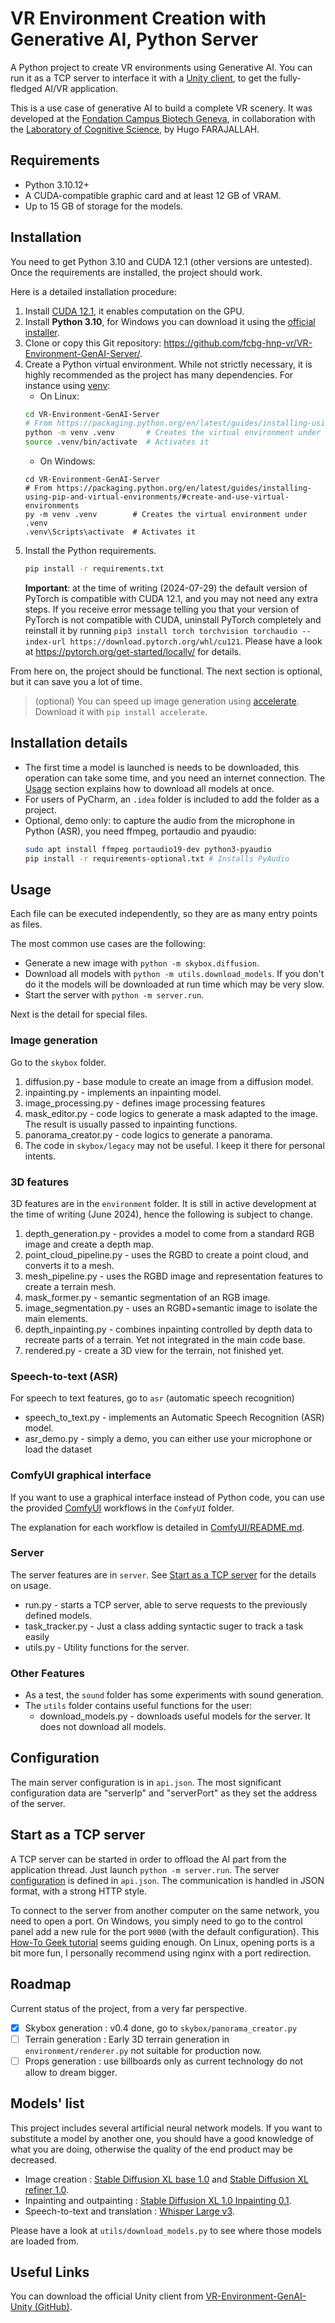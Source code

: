 # VR Environment Creation with Generative AI, Python Server

A Python project to create VR environments using Generative AI.
You can run it as a TCP server to interface it with a [Unity client](https://github.com/fcbg-hnp-vr/VR-Environment-GenAI-Unity),
to get the fully-fledged AI/VR application.

This is a use case of generative AI to build a complete VR scenery.
It was developed at the [Fondation Campus Biotech Geneva](https://fcbg.ch/),
in collaboration with the [Laboratory of Cognitive Science](https://www.epfl.ch/labs/lnco/),
by Hugo FARAJALLAH.

## Requirements

- Python 3.10.12+
- A CUDA-compatible graphic card and at least 12 GB of VRAM.
- Up to 15 GB of storage for the models.

## Installation

You need to get Python 3.10 and CUDA 12.1 (other versions are untested).
Once the requirements are installed, the project should work.

Here is a detailed installation procedure:

1. Install [CUDA 12.1](https://developer.nvidia.com/cuda-12-1-0-download-archive), it enables computation on the GPU.
2. Install **Python 3.10**, for Windows you can download it using the [official installer](https://www.python.org/downloads/windows/). 
3. Clone or copy this Git repository: <https://github.com/fcbg-hnp-vr/VR-Environment-GenAI-Server/>.
4. Create a Python virtual environment. While not strictly necessary, it is highly recommended as the project has 
many dependencies.
For instance using [venv](https://docs.python.org/3/library/venv.html):
   * On Linux:
   ```bash
   cd VR-Environment-GenAI-Server
   # From https://packaging.python.org/en/latest/guides/installing-using-pip-and-virtual-environments/#create-and-use-virtual-environments
   python -m venv .venv       # Creates the virtual environment under .venv
   source .venv/bin/activate  # Activates it
   ```
   * On Windows:
   ```shell
   cd VR-Environment-GenAI-Server
   # From https://packaging.python.org/en/latest/guides/installing-using-pip-and-virtual-environments/#create-and-use-virtual-environments
   py -m venv .venv        # Creates the virtual environment under .venv
   .venv\Scripts\activate  # Activates it
   ```
6. Install the Python requirements.
   ```bash
   pip install -r requirements.txt
   ```
   **Important**: at the time of writing (2024-07-29) the default version of PyTorch
   is compatible with CUDA 12.1, and you may not need any extra steps. If you receive
   error message telling you that your version of PyTorch is not compatible with CUDA,
   uninstall PyTorch completely and reinstall it by running 
   ``pip3 install torch torchvision torchaudio --index-url https://download.pytorch.org/whl/cu121``.
   Please have a look at <https://pytorch.org/get-started/locally/> for details.

From here on, the project should be functional. The next section is optional, but it can save you a lot of time.

> (optional) You can speed up image generation using [accelerate](https://huggingface.co/docs/accelerate/index). 
Download it with ``pip install accelerate``.


## Installation details

* The first time a model is launched is needs to be downloaded, 
this operation can take some time, and you need an internet connection. 
The [Usage](#usage) section explains how to download all models at once.
* For users of PyCharm, an `.idea` folder is included to add the folder as a project.
* Optional, demo only: to capture the audio from the microphone in Python (ASR), 
you need ffmpeg, portaudio and pyaudio:
  ```bash
  sudo apt install ffmpeg portaudio19-dev python3-pyaudio
  pip install -r requirements-optional.txt # Installs PyAudio
  ```

## Usage

Each file can be executed independently, so they are as many entry points as files.

The most common use cases are the following:

* Generate a new image with ``python -m skybox.diffusion``.
* Download all models with ``python -m utils.download_models``. 
If you don't do it the models will be downloaded at run time which may be very slow.
* Start the server with ``python -m server.run``.

Next is the detail for special files.

### Image generation

Go to the ``skybox`` folder.

1. diffusion.py - base module to create an image from a diffusion model.
2. inpainting.py - implements an inpainting model.
3. image_processing.py - defines image processing features
4. mask_editor.py - code logics to generate a mask adapted to the image. 
The result is usually passed to inpainting functions.
5. panorama_creator.py - code logics to generate a panorama.
6. The code in ``skybox/legacy`` may not be useful. I keep it there for personal intents.

### 3D features

3D features are in the ``environment`` folder. It is still in active development at the time of writing (June 2024), 
hence the following is subject to change.

1. depth_generation.py - provides a model to come from a standard RGB image and create a depth map.
2. point_cloud_pipeline.py - uses the RGBD to create a point cloud, and converts it to a mesh.
3. mesh_pipeline.py - uses the RGBD image and representation features to create a terrain mesh. 
4. mask_former.py - semantic segmentation of an RGB image. 
5. image_segmentation.py - uses an RGBD+semantic image to isolate the main elements.
6. depth_inpainting.py - combines inpainting controlled by depth data to recreate parts of a terrain.
Yet not integrated in the main code base.
7. rendered.py - create a 3D view for the terrain, not finished yet.

### Speech-to-text (ASR)

For speech to text features, go to ``asr`` (automatic speech recognition) 

* speech_to_text.py - implements an Automatic Speech Recognition (ASR) model.
* asr_demo.py - simply a demo, you can either use your microphone or load the dataset

### ComfyUI graphical interface

If you want to use a graphical interface instead of Python code,
you can use the provided [ComfyUI](https://github.com/comfyanonymous/ComfyUI) workflows
in the `ComfyUI` folder.

The explanation for each workflow is detailed in [ComfyUI/README.md](ComfyUI/README.md).

### Server

The server features are in `server`. See [Start as a TCP server](#start-as-a-tcp-server) for the details on usage.

* run.py - starts a TCP server, able to serve requests to the previously defined models.
* task_tracker.py - Just a class adding syntactic suger to track a task easily
* utils.py - Utility functions for the server.


### Other Features

* As a test, the ``sound`` folder has some experiments with sound generation.
* The ``utils`` folder contains useful functions for the user:
  * download_models.py - downloads useful models for the server. It does not download all models.

## Configuration

The main server configuration is in ``api.json``.
The most significant configuration data are "serverIp" and "serverPort" as they set the address of the server.

## Start as a TCP server

A TCP server can be started in order to offload the AI part from the application thread. 
Just launch `python -m server.run`. The server [configuration](#configuration) is defined in `api.json`.
The communication is handled in JSON format, with a strong HTTP style.

To connect to the server from another computer on the same network, you need to open a port. 
On Windows, you simply need to go to the control panel add a new rule for the port `9000` (with the default configuration).
This [How-To Geek tutorial](https://www.howtogeek.com/394735/how-do-i-open-a-port-on-windows-firewall/) seems guiding enough.
On Linux, opening ports is a bit more fun, I personally recommend using nginx with a port redirection.

## Roadmap

Current status of the project, from a very far perspective.

- [x] Skybox generation : v0.4 done, go to ``skybox/panorama_creator.py``
- [ ] Terrain generation : Early 3D terrain generation in ``environment/renderer.py`` not suitable for production now. 
- [ ] Props generation : use billboards only as current technology do not allow to dream bigger.

## Models' list

This project includes several artificial neural network models. 
If you want to substitute a model by another one, you should have a good knowledge of what you are doing,
otherwise the quality of the end product may be decreased.

- Image creation : [Stable Diffusion XL base 1.0](https://huggingface.co/stabilityai/stable-diffusion-xl-base-1.0) and 
[Stable Diffusion XL refiner 1.0](https://huggingface.co/stabilityai/stable-diffusion-xl-refiner-1.0).
- Inpainting and outpainting : [Stable Diffusion XL 1.0 Inpainting 0.1](https://huggingface.co/diffusers/stable-diffusion-xl-1.0-inpainting-0.1).
- Speech-to-text and translation : [Whisper Large v3](https://huggingface.co/openai/whisper-large-v3).

Please have a look at ``utils/download_models.py`` to see where those models are loaded from.

## Useful Links

You can download the official Unity client from [VR-Environment-GenAI-Unity (GitHub)](https://github.com/fcbg-hnp-vr/VR-Environment-GenAI-Unity).
